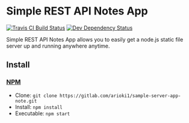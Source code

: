 <!-- TITLE/ -->

<h1>Simple REST API Notes App</h1>

<!-- /TITLE -->


<!-- BADGES/ -->

<span class="badge-travisci"><a href="http://travis-ci.org/balupton/simple-server" title="Check this project's build status on TravisCI"><img src="https://img.shields.io/travis/balupton/simple-server/master.svg" alt="Travis CI Build Status" /></a></span>
<span class="badge-daviddmdev"><a href="https://david-dm.org/balupton/simple-server#info=devDependencies" title="View the status of this project's development dependencies on DavidDM"><img src="https://img.shields.io/david/dev/balupton/simple-server.svg" alt="Dev Dependency Status" /></a></span>
<br class="badge-separator" />
<!-- /BADGES -->

<!-- DESCRIPTION/ -->

Simple REST API Notes App allows you to easily get a node.js static file server up and running anywhere anytime.

<!-- /DESCRIPTION -->

<!-- INSTALL/ -->

<h2>Install</h2>
<a href="https://npmjs.com" title="npm is a package manager for javascript"><h3>NPM</h3></a><ul>
<li>Clone: <code>git clone https://gitlab.com/arioki1/sample-server-app-note.git</code></li>
<li>Install: <code>npm install</code></li>
<li>Executable: <code>npm start</code></li></ul>
<!-- /INSTALL -->
